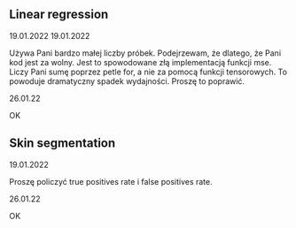 ## Linear regression

19.01.2022 19.01.2022 

Używa Pani bardzo małej liczby próbek. 
Podejrzewam, że dlatego, że Pani kod jest za wolny. Jest to spowodowane złą implementacją funkcji mse. Liczy Pani sumę poprzez petle for, a nie za pomocą funkcji tensorowych. To powoduje dramatyczny spadek wydajności. Proszę to poprawić.


26.01.22

OK	

## Skin segmentation

19.01.2022

Proszę policzyć true positives rate i false positives rate. 

26.01.22

OK
